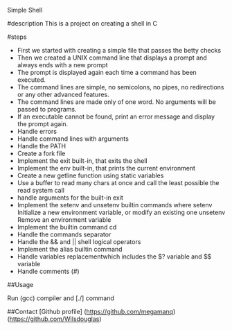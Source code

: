  Simple Shell

#description
This is a project on creating a shell in C

#steps
- First we started with creating a simple file that passes the betty checks
- Then we created a UNIX command line that displays a prompt and always ends with a new prompt
- The prompt is displayed again each time a command has been executed.
- The command lines are simple, no semicolons, no pipes, no redirections or any other advanced features.
- The command lines are made only of one word. No arguments will be passed to programs.
- If an executable cannot be found, print an error message and display the prompt again.
- Handle errors
- Handle command lines with arguments
- Handle the PATH
- Create a fork file
- Implement the exit built-in, that exits the shell
- Implement the env built-in, that prints the current environment
- Create a new getline function using static variables
- Use a buffer to read many chars at once and call the least possible the read system call
- handle arguments for the built-in exit
- Implement the setenv and unsetenv builtin commands where setenv Initialize a new environment variable, or modify an existing one
  unsetenv Remove an environment variable
- Implement the builtin command cd
- Handle the commands separator 
- Handle the && and || shell logical operators
- Implement the alias builtin command
- Handle variables replacementwhich includes  the $? variable and $$ variable
- Handle comments (#)

##Usage

Run (gcc) compiler and [./] command

##Contact
[Github profile]
(https://github.com/megamanq)
(https://github.com/Wilsdouglas)
